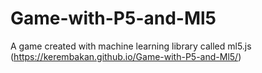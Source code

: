 # Game-with-P5-and-Ml5
A game created with machine learning library called ml5.js
(https://kerembakan.github.io/Game-with-P5-and-Ml5/)
